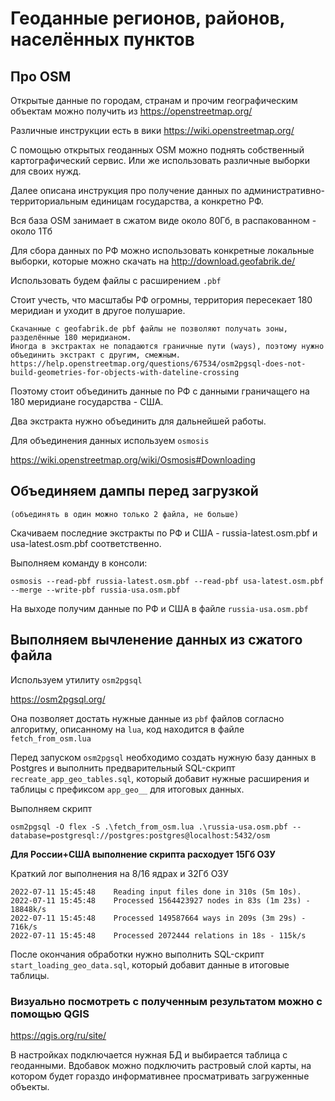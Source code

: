 # Геоданные регионов, районов, населённых пунктов

## Про OSM
Открытые данные по городам, странам и прочим географическим объектам можно получить из https://openstreetmap.org/

Различные инструкции есть в вики
https://wiki.openstreetmap.org/

С помощью открытых геоданных OSM можно поднять собственный картографический сервис. Или же использовать различные выборки для своих нужд.

Далее описана инструкция про получение данных по административно-территориальным единицам государства, а конкретно РФ.

Вся база OSM занимает в сжатом виде около 80Гб, в распакованном - около 1Тб

Для сбора данных по РФ можно использовать конкретные локальные выборки, которые можно скачать на http://download.geofabrik.de/

Использовать будем файлы с расширением `.pbf`

Стоит учесть, что масштабы РФ огромны, территория пересекает 180 меридиан и уходит в другое полушарие. 

```
Скачанные с geofabrik.de pbf файлы не позволяют получать зоны, разделённые 180 меридианом.
Иногда в экстрактах не попадаются граничные пути (ways), поэтому нужно объединить экстракт с другим, смежным.
https://help.openstreetmap.org/questions/67534/osm2pgsql-does-not-build-geometries-for-objects-with-dateline-crossing
```

Поэтому стоит объединить данные по РФ с данными граничащего на 180 меридиане государства - США.

Два экстракта нужно объединить для дальнейшей работы.

Для объединения данных используем `osmosis`

https://wiki.openstreetmap.org/wiki/Osmosis#Downloading

## Объединяем дампы перед загрузкой 
`(объединять в один можно только 2 файла, не больше)`

Скачиваем последние экстракты по РФ и США - russia-latest.osm.pbf и usa-latest.osm.pbf соответственно.

Выполняем команду в консоли:
```
osmosis --read-pbf russia-latest.osm.pbf --read-pbf usa-latest.osm.pbf --merge --write-pbf russia-usa.osm.pbf
```
На выходе получим данные по РФ и США в файле `russia-usa.osm.pbf`

## Выполняем вычленение данных из сжатого файла

Используем утилиту `osm2pgsql`

https://osm2pgsql.org/

Она позволяет достать нужные данные из `pbf` файлов согласно алгоритму, описанному на `lua`, код находится в файле `fetch_from_osm.lua`

Перед запуском `osm2pgsql` необходимо создать нужную базу данных в Postgres и выполнить предварительный SQL-скрипт `recreate_app_geo_tables.sql`, который добавит нужные расширения и таблицы с префиксом `app_geo__` для итоговых данных.

Выполняем скрипт
```
osm2pgsql -O flex -S .\fetch_from_osm.lua .\russia-usa.osm.pbf --database=postgresql://postgres:postgres@localhost:5432/osm
```

**Для России+США выполнение скрипта расходует 15Гб ОЗУ**

Краткий лог выполнения на 8/16 ядрах и 32Гб ОЗУ

```
2022-07-11 15:45:48    Reading input files done in 310s (5m 10s).
2022-07-11 15:45:48    Processed 1564423927 nodes in 83s (1m 23s) - 18848k/s
2022-07-11 15:45:48    Processed 149587664 ways in 209s (3m 29s) - 716k/s
2022-07-11 15:45:48    Processed 2072444 relations in 18s - 115k/s
```

После окончания обработки нужно выполнить SQL-скрипт `start_loading_geo_data.sql`, который добавит данные в итоговые таблицы.

### Визуально посмотреть с полученным результатом можно с помощью QGIS

https://qgis.org/ru/site/

В настройках подключается нужная БД и выбирается таблица с геоданными. Вдобавок можно подключить растровый слой карты, на котором будет гораздо информативнее просматривать загруженные объекты.